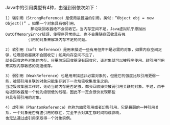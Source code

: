  Java中的引用类型有4种，由强到弱依次如下：

    1) 强引用（StrongReference）是使用最普遍的引用，类似：“Object obj = new Object()” 。如果一个对象具有强引用，
               那垃圾回收器绝不会回收它。当内存空间不足，Java虚拟机宁愿抛出OutOfMemoryError错误，使程序异常终止，也不会靠随意回收具有强
              引用的对象来解决内存不足的问题。

	2) 软引用（Soft Reference）是用来描述一些有用但并不是必需的对象，如果内存空间足够，垃圾回收器就不会回收它；如果内存空间不足了，
	就会回收这些对象的内存。只要垃圾回收器没有回收它，该对象就可以被程序使用。软引用可用来实现内存敏感的高速缓存。
	
	3) 弱引用（WeakReference）也是用来描述非必需对象的，但是它的强度比软引用更弱一些，被弱引用关联的对象只能生存到下一次垃圾收集发生之前，
	当垃圾收集器工作时，无论当前内存是否足够，都会回收掉只被弱引用关联的对象。不过，由于垃圾回收器是一个优先级很低的线程，因此不一定会很快发现那些
	只具有弱引用的对象。
	
	4) 虚引用（PhantomReference）也称为幽灵引用或者幻影引用，它是最弱的一种引用关系，一个对象是否有虚引用的存在，完全不会对其生存时间构成影响，
	也无法通过虚引用来取得一个对象实例。